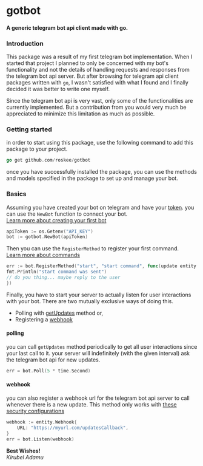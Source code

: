 # gotbot

#### A generic telegram bot api client made with go.

### Introduction

This package was a result of my first telegram bot implementation. When I started
that project I planned to only be concerned with my bot's functionality and not
the details of handling requests and responses from the telegram bot api server.
But after browsing for telegram api client packages written with `go`, I wasn't
satisfied with what I found and I finally decided it was better to write one myself.

Since the telegram bot api is very vast, only some of the functionalities are currently
implemented. But a contribution from you would very much be appreciated to minimize this limitation
as much as possible.

### Getting started

in order to start using this package, use the following command to add this package
to your project.

```go
go get github.com/roskee/gotbot
```

once you have successfully installed the package, you can use the methods and models specified
in the package to set up and manage your bot.

### Basics

Assuming you have created your bot on telegram and have
your [token](https://core.telegram.org/bots/api#authorizing-your-bot).
you can use the `NewBot` function to connect your bot.  
[Learn more about creating your first bot](https://core.telegram.org/bots/features#botfather)

```go
apiToken := os.Getenv("API_KEY")
bot := gotbot.NewBot(apiToken)
```

Then you can use the `RegisterMethod` to register your first command.  
[Learn more about commands](https://core.telegram.org/bots/api#setmycommands)

```go
err := bot.RegisterMethod("start", "start command", func(update entity.Update) {
fmt.Println("start command was sent")
// do you thing... maybe reply to the user
})
```

Finally, you have to start your server to actually listen for user interactions with your bot.
There are two mutually exclusive ways of doing this.

- Polling with [getUpdates](https://core.telegram.org/bots/api#getupdates) method or,
- Registering a [webhook](https://core.telegram.org/bots/api#setwebhook)

#### polling

you can call `getUpdates` method periodically to get all user interactions since your last call to it.
your server will indefinitely (with the given interval) ask the telegram bot api for new updates.

```go
err = bot.Poll(5 * time.Second)
```

#### webhook

you can also register a webhook url for the telegram bot api server to call whenever there is a new update.
This method only works with [these security configurations](https://core.telegram.org/bots/webhooks)

```go
webhook := entity.Webhook{
    URL: "https://myurl.com/updatesCallback",
}
err = bot.Listen(webhook)
```

**Best Wishes!**  
*Kirubel Adamu*